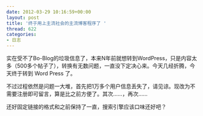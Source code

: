 ```yaml
---
date: 2012-03-29 10:16:59+00:00
layout: post
title: '终于用上主流社会的主流博客程序了 '
thread: 622
categories:
- 日志
---
```


实在受不了Bo-Blog的垃圾信息了，本来N年前就想转到WordPress，只是内容太多（500多个帖子了），转换有无数问题，一直没下定决心来。今天几经折腾，今天终于转到 Word Press 了。

不过过程依然是问题一大堆，首先把1万多个用户信息丢失了，请见谅。现改为不需要注册即可留言，算是比之前方便了。其次……，再次……

还好固定链接的格式和之前保持了一直，搜索引擎应该口味还好吧？
